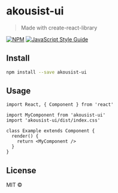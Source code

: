 # akousist-ui

> Made with create-react-library

[![NPM](https://img.shields.io/npm/v/akousist-ui.svg)](https://www.npmjs.com/package/akousist-ui) [![JavaScript Style Guide](https://img.shields.io/badge/code_style-standard-brightgreen.svg)](https://standardjs.com)

## Install

```bash
npm install --save akousist-ui
```

## Usage

```tsx
import React, { Component } from 'react'

import MyComponent from 'akousist-ui'
import 'akousist-ui/dist/index.css'

class Example extends Component {
  render() {
    return <MyComponent />
  }
}
```

## License

MIT © [](https://github.com/)
